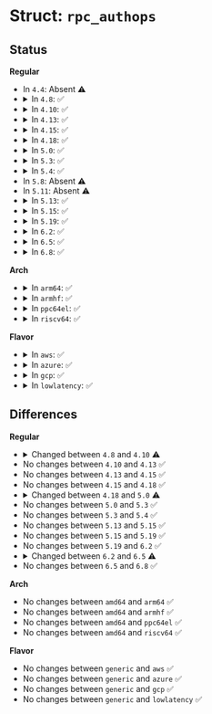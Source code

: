 # Struct: <code>rpc_authops</code>

## Status
<b>Regular</b>
<ul>
<li>
In <code>4.4</code>: Absent ⚠️
</li>
<li>
<details>
<summary>In <code>4.8</code>: ✅</summary>

```c
struct rpc_authops {
    struct module *owner;
    rpc_authflavor_t au_flavor;
    char *au_name;
    struct rpc_auth * (*create)(struct rpc_auth_create_args *, struct rpc_clnt *);
    void (*destroy)(struct rpc_auth *);
    struct rpc_cred * (*lookup_cred)(struct rpc_auth *, struct auth_cred *, int);
    struct rpc_cred * (*crcreate)(struct rpc_auth *, struct auth_cred *, int, gfp_t);
    int (*list_pseudoflavors)(rpc_authflavor_t *, int);
    rpc_authflavor_t (*info2flavor)(struct rpcsec_gss_info *);
    int (*flavor2info)(rpc_authflavor_t, struct rpcsec_gss_info *);
    int (*key_timeout)(struct rpc_auth *, struct rpc_cred *);
};
```
</details>
</li>
<li>
<details>
<summary>In <code>4.10</code>: ✅</summary>

```c
struct rpc_authops {
    struct module *owner;
    rpc_authflavor_t au_flavor;
    char *au_name;
    struct rpc_auth * (*create)(struct rpc_auth_create_args *, struct rpc_clnt *);
    void (*destroy)(struct rpc_auth *);
    int (*hash_cred)(struct auth_cred *, unsigned int);
    struct rpc_cred * (*lookup_cred)(struct rpc_auth *, struct auth_cred *, int);
    struct rpc_cred * (*crcreate)(struct rpc_auth *, struct auth_cred *, int, gfp_t);
    int (*list_pseudoflavors)(rpc_authflavor_t *, int);
    rpc_authflavor_t (*info2flavor)(struct rpcsec_gss_info *);
    int (*flavor2info)(rpc_authflavor_t, struct rpcsec_gss_info *);
    int (*key_timeout)(struct rpc_auth *, struct rpc_cred *);
};
```
</details>
</li>
<li>
<details>
<summary>In <code>4.13</code>: ✅</summary>

```c
struct rpc_authops {
    struct module *owner;
    rpc_authflavor_t au_flavor;
    char *au_name;
    struct rpc_auth * (*create)(struct rpc_auth_create_args *, struct rpc_clnt *);
    void (*destroy)(struct rpc_auth *);
    int (*hash_cred)(struct auth_cred *, unsigned int);
    struct rpc_cred * (*lookup_cred)(struct rpc_auth *, struct auth_cred *, int);
    struct rpc_cred * (*crcreate)(struct rpc_auth *, struct auth_cred *, int, gfp_t);
    int (*list_pseudoflavors)(rpc_authflavor_t *, int);
    rpc_authflavor_t (*info2flavor)(struct rpcsec_gss_info *);
    int (*flavor2info)(rpc_authflavor_t, struct rpcsec_gss_info *);
    int (*key_timeout)(struct rpc_auth *, struct rpc_cred *);
};
```
</details>
</li>
<li>
<details>
<summary>In <code>4.15</code>: ✅</summary>

```c
struct rpc_authops {
    struct module *owner;
    rpc_authflavor_t au_flavor;
    char *au_name;
    struct rpc_auth * (*create)(struct rpc_auth_create_args *, struct rpc_clnt *);
    void (*destroy)(struct rpc_auth *);
    int (*hash_cred)(struct auth_cred *, unsigned int);
    struct rpc_cred * (*lookup_cred)(struct rpc_auth *, struct auth_cred *, int);
    struct rpc_cred * (*crcreate)(struct rpc_auth *, struct auth_cred *, int, gfp_t);
    int (*list_pseudoflavors)(rpc_authflavor_t *, int);
    rpc_authflavor_t (*info2flavor)(struct rpcsec_gss_info *);
    int (*flavor2info)(rpc_authflavor_t, struct rpcsec_gss_info *);
    int (*key_timeout)(struct rpc_auth *, struct rpc_cred *);
};
```
</details>
</li>
<li>
<details>
<summary>In <code>4.18</code>: ✅</summary>

```c
struct rpc_authops {
    struct module *owner;
    rpc_authflavor_t au_flavor;
    char *au_name;
    struct rpc_auth * (*create)(struct rpc_auth_create_args *, struct rpc_clnt *);
    void (*destroy)(struct rpc_auth *);
    int (*hash_cred)(struct auth_cred *, unsigned int);
    struct rpc_cred * (*lookup_cred)(struct rpc_auth *, struct auth_cred *, int);
    struct rpc_cred * (*crcreate)(struct rpc_auth *, struct auth_cred *, int, gfp_t);
    int (*list_pseudoflavors)(rpc_authflavor_t *, int);
    rpc_authflavor_t (*info2flavor)(struct rpcsec_gss_info *);
    int (*flavor2info)(rpc_authflavor_t, struct rpcsec_gss_info *);
    int (*key_timeout)(struct rpc_auth *, struct rpc_cred *);
};
```
</details>
</li>
<li>
<details>
<summary>In <code>5.0</code>: ✅</summary>

```c
struct rpc_authops {
    struct module *owner;
    rpc_authflavor_t au_flavor;
    char *au_name;
    struct rpc_auth * (*create)(const struct rpc_auth_create_args *, struct rpc_clnt *);
    void (*destroy)(struct rpc_auth *);
    int (*hash_cred)(struct auth_cred *, unsigned int);
    struct rpc_cred * (*lookup_cred)(struct rpc_auth *, struct auth_cred *, int);
    struct rpc_cred * (*crcreate)(struct rpc_auth *, struct auth_cred *, int, gfp_t);
    int (*list_pseudoflavors)(rpc_authflavor_t *, int);
    rpc_authflavor_t (*info2flavor)(struct rpcsec_gss_info *);
    int (*flavor2info)(rpc_authflavor_t, struct rpcsec_gss_info *);
    int (*key_timeout)(struct rpc_auth *, struct rpc_cred *);
};
```
</details>
</li>
<li>
<details>
<summary>In <code>5.3</code>: ✅</summary>

```c
struct rpc_authops {
    struct module *owner;
    rpc_authflavor_t au_flavor;
    char *au_name;
    struct rpc_auth * (*create)(const struct rpc_auth_create_args *, struct rpc_clnt *);
    void (*destroy)(struct rpc_auth *);
    int (*hash_cred)(struct auth_cred *, unsigned int);
    struct rpc_cred * (*lookup_cred)(struct rpc_auth *, struct auth_cred *, int);
    struct rpc_cred * (*crcreate)(struct rpc_auth *, struct auth_cred *, int, gfp_t);
    int (*list_pseudoflavors)(rpc_authflavor_t *, int);
    rpc_authflavor_t (*info2flavor)(struct rpcsec_gss_info *);
    int (*flavor2info)(rpc_authflavor_t, struct rpcsec_gss_info *);
    int (*key_timeout)(struct rpc_auth *, struct rpc_cred *);
};
```
</details>
</li>
<li>
<details>
<summary>In <code>5.4</code>: ✅</summary>

```c
struct rpc_authops {
    struct module *owner;
    rpc_authflavor_t au_flavor;
    char *au_name;
    struct rpc_auth * (*create)(const struct rpc_auth_create_args *, struct rpc_clnt *);
    void (*destroy)(struct rpc_auth *);
    int (*hash_cred)(struct auth_cred *, unsigned int);
    struct rpc_cred * (*lookup_cred)(struct rpc_auth *, struct auth_cred *, int);
    struct rpc_cred * (*crcreate)(struct rpc_auth *, struct auth_cred *, int, gfp_t);
    int (*list_pseudoflavors)(rpc_authflavor_t *, int);
    rpc_authflavor_t (*info2flavor)(struct rpcsec_gss_info *);
    int (*flavor2info)(rpc_authflavor_t, struct rpcsec_gss_info *);
    int (*key_timeout)(struct rpc_auth *, struct rpc_cred *);
};
```
</details>
</li>
<li>
In <code>5.8</code>: Absent ⚠️
</li>
<li>
In <code>5.11</code>: Absent ⚠️
</li>
<li>
<details>
<summary>In <code>5.13</code>: ✅</summary>

```c
struct rpc_authops {
    struct module *owner;
    rpc_authflavor_t au_flavor;
    char *au_name;
    struct rpc_auth * (*create)(const struct rpc_auth_create_args *, struct rpc_clnt *);
    void (*destroy)(struct rpc_auth *);
    int (*hash_cred)(struct auth_cred *, unsigned int);
    struct rpc_cred * (*lookup_cred)(struct rpc_auth *, struct auth_cred *, int);
    struct rpc_cred * (*crcreate)(struct rpc_auth *, struct auth_cred *, int, gfp_t);
    rpc_authflavor_t (*info2flavor)(struct rpcsec_gss_info *);
    int (*flavor2info)(rpc_authflavor_t, struct rpcsec_gss_info *);
    int (*key_timeout)(struct rpc_auth *, struct rpc_cred *);
};
```
</details>
</li>
<li>
<details>
<summary>In <code>5.15</code>: ✅</summary>

```c
struct rpc_authops {
    struct module *owner;
    rpc_authflavor_t au_flavor;
    char *au_name;
    struct rpc_auth * (*create)(const struct rpc_auth_create_args *, struct rpc_clnt *);
    void (*destroy)(struct rpc_auth *);
    int (*hash_cred)(struct auth_cred *, unsigned int);
    struct rpc_cred * (*lookup_cred)(struct rpc_auth *, struct auth_cred *, int);
    struct rpc_cred * (*crcreate)(struct rpc_auth *, struct auth_cred *, int, gfp_t);
    rpc_authflavor_t (*info2flavor)(struct rpcsec_gss_info *);
    int (*flavor2info)(rpc_authflavor_t, struct rpcsec_gss_info *);
    int (*key_timeout)(struct rpc_auth *, struct rpc_cred *);
};
```
</details>
</li>
<li>
<details>
<summary>In <code>5.19</code>: ✅</summary>

```c
struct rpc_authops {
    struct module *owner;
    rpc_authflavor_t au_flavor;
    char *au_name;
    struct rpc_auth * (*create)(const struct rpc_auth_create_args *, struct rpc_clnt *);
    void (*destroy)(struct rpc_auth *);
    int (*hash_cred)(struct auth_cred *, unsigned int);
    struct rpc_cred * (*lookup_cred)(struct rpc_auth *, struct auth_cred *, int);
    struct rpc_cred * (*crcreate)(struct rpc_auth *, struct auth_cred *, int, gfp_t);
    rpc_authflavor_t (*info2flavor)(struct rpcsec_gss_info *);
    int (*flavor2info)(rpc_authflavor_t, struct rpcsec_gss_info *);
    int (*key_timeout)(struct rpc_auth *, struct rpc_cred *);
};
```
</details>
</li>
<li>
<details>
<summary>In <code>6.2</code>: ✅</summary>

```c
struct rpc_authops {
    struct module *owner;
    rpc_authflavor_t au_flavor;
    char *au_name;
    struct rpc_auth * (*create)(const struct rpc_auth_create_args *, struct rpc_clnt *);
    void (*destroy)(struct rpc_auth *);
    int (*hash_cred)(struct auth_cred *, unsigned int);
    struct rpc_cred * (*lookup_cred)(struct rpc_auth *, struct auth_cred *, int);
    struct rpc_cred * (*crcreate)(struct rpc_auth *, struct auth_cred *, int, gfp_t);
    rpc_authflavor_t (*info2flavor)(struct rpcsec_gss_info *);
    int (*flavor2info)(rpc_authflavor_t, struct rpcsec_gss_info *);
    int (*key_timeout)(struct rpc_auth *, struct rpc_cred *);
};
```
</details>
</li>
<li>
<details>
<summary>In <code>6.5</code>: ✅</summary>

```c
struct rpc_authops {
    struct module *owner;
    rpc_authflavor_t au_flavor;
    char *au_name;
    struct rpc_auth * (*create)(const struct rpc_auth_create_args *, struct rpc_clnt *);
    void (*destroy)(struct rpc_auth *);
    int (*hash_cred)(struct auth_cred *, unsigned int);
    struct rpc_cred * (*lookup_cred)(struct rpc_auth *, struct auth_cred *, int);
    struct rpc_cred * (*crcreate)(struct rpc_auth *, struct auth_cred *, int, gfp_t);
    rpc_authflavor_t (*info2flavor)(struct rpcsec_gss_info *);
    int (*flavor2info)(rpc_authflavor_t, struct rpcsec_gss_info *);
    int (*key_timeout)(struct rpc_auth *, struct rpc_cred *);
    int (*ping)(struct rpc_clnt *);
};
```
</details>
</li>
<li>
<details>
<summary>In <code>6.8</code>: ✅</summary>

```c
struct rpc_authops {
    struct module *owner;
    rpc_authflavor_t au_flavor;
    char *au_name;
    struct rpc_auth * (*create)(const struct rpc_auth_create_args *, struct rpc_clnt *);
    void (*destroy)(struct rpc_auth *);
    int (*hash_cred)(struct auth_cred *, unsigned int);
    struct rpc_cred * (*lookup_cred)(struct rpc_auth *, struct auth_cred *, int);
    struct rpc_cred * (*crcreate)(struct rpc_auth *, struct auth_cred *, int, gfp_t);
    rpc_authflavor_t (*info2flavor)(struct rpcsec_gss_info *);
    int (*flavor2info)(rpc_authflavor_t, struct rpcsec_gss_info *);
    int (*key_timeout)(struct rpc_auth *, struct rpc_cred *);
    int (*ping)(struct rpc_clnt *);
};
```
</details>
</li>
</ul>
<b>Arch</b>
<ul>
<li>
<details>
<summary>In <code>arm64</code>: ✅</summary>

```c
struct rpc_authops {
    struct module *owner;
    rpc_authflavor_t au_flavor;
    char *au_name;
    struct rpc_auth * (*create)(const struct rpc_auth_create_args *, struct rpc_clnt *);
    void (*destroy)(struct rpc_auth *);
    int (*hash_cred)(struct auth_cred *, unsigned int);
    struct rpc_cred * (*lookup_cred)(struct rpc_auth *, struct auth_cred *, int);
    struct rpc_cred * (*crcreate)(struct rpc_auth *, struct auth_cred *, int, gfp_t);
    int (*list_pseudoflavors)(rpc_authflavor_t *, int);
    rpc_authflavor_t (*info2flavor)(struct rpcsec_gss_info *);
    int (*flavor2info)(rpc_authflavor_t, struct rpcsec_gss_info *);
    int (*key_timeout)(struct rpc_auth *, struct rpc_cred *);
};
```
</details>
</li>
<li>
<details>
<summary>In <code>armhf</code>: ✅</summary>

```c
struct rpc_authops {
    struct module *owner;
    rpc_authflavor_t au_flavor;
    char *au_name;
    struct rpc_auth * (*create)(const struct rpc_auth_create_args *, struct rpc_clnt *);
    void (*destroy)(struct rpc_auth *);
    int (*hash_cred)(struct auth_cred *, unsigned int);
    struct rpc_cred * (*lookup_cred)(struct rpc_auth *, struct auth_cred *, int);
    struct rpc_cred * (*crcreate)(struct rpc_auth *, struct auth_cred *, int, gfp_t);
    int (*list_pseudoflavors)(rpc_authflavor_t *, int);
    rpc_authflavor_t (*info2flavor)(struct rpcsec_gss_info *);
    int (*flavor2info)(rpc_authflavor_t, struct rpcsec_gss_info *);
    int (*key_timeout)(struct rpc_auth *, struct rpc_cred *);
};
```
</details>
</li>
<li>
<details>
<summary>In <code>ppc64el</code>: ✅</summary>

```c
struct rpc_authops {
    struct module *owner;
    rpc_authflavor_t au_flavor;
    char *au_name;
    struct rpc_auth * (*create)(const struct rpc_auth_create_args *, struct rpc_clnt *);
    void (*destroy)(struct rpc_auth *);
    int (*hash_cred)(struct auth_cred *, unsigned int);
    struct rpc_cred * (*lookup_cred)(struct rpc_auth *, struct auth_cred *, int);
    struct rpc_cred * (*crcreate)(struct rpc_auth *, struct auth_cred *, int, gfp_t);
    int (*list_pseudoflavors)(rpc_authflavor_t *, int);
    rpc_authflavor_t (*info2flavor)(struct rpcsec_gss_info *);
    int (*flavor2info)(rpc_authflavor_t, struct rpcsec_gss_info *);
    int (*key_timeout)(struct rpc_auth *, struct rpc_cred *);
};
```
</details>
</li>
<li>
<details>
<summary>In <code>riscv64</code>: ✅</summary>

```c
struct rpc_authops {
    struct module *owner;
    rpc_authflavor_t au_flavor;
    char *au_name;
    struct rpc_auth * (*create)(const struct rpc_auth_create_args *, struct rpc_clnt *);
    void (*destroy)(struct rpc_auth *);
    int (*hash_cred)(struct auth_cred *, unsigned int);
    struct rpc_cred * (*lookup_cred)(struct rpc_auth *, struct auth_cred *, int);
    struct rpc_cred * (*crcreate)(struct rpc_auth *, struct auth_cred *, int, gfp_t);
    int (*list_pseudoflavors)(rpc_authflavor_t *, int);
    rpc_authflavor_t (*info2flavor)(struct rpcsec_gss_info *);
    int (*flavor2info)(rpc_authflavor_t, struct rpcsec_gss_info *);
    int (*key_timeout)(struct rpc_auth *, struct rpc_cred *);
};
```
</details>
</li>
</ul>
<b>Flavor</b>
<ul>
<li>
<details>
<summary>In <code>aws</code>: ✅</summary>

```c
struct rpc_authops {
    struct module *owner;
    rpc_authflavor_t au_flavor;
    char *au_name;
    struct rpc_auth * (*create)(const struct rpc_auth_create_args *, struct rpc_clnt *);
    void (*destroy)(struct rpc_auth *);
    int (*hash_cred)(struct auth_cred *, unsigned int);
    struct rpc_cred * (*lookup_cred)(struct rpc_auth *, struct auth_cred *, int);
    struct rpc_cred * (*crcreate)(struct rpc_auth *, struct auth_cred *, int, gfp_t);
    int (*list_pseudoflavors)(rpc_authflavor_t *, int);
    rpc_authflavor_t (*info2flavor)(struct rpcsec_gss_info *);
    int (*flavor2info)(rpc_authflavor_t, struct rpcsec_gss_info *);
    int (*key_timeout)(struct rpc_auth *, struct rpc_cred *);
};
```
</details>
</li>
<li>
<details>
<summary>In <code>azure</code>: ✅</summary>

```c
struct rpc_authops {
    struct module *owner;
    rpc_authflavor_t au_flavor;
    char *au_name;
    struct rpc_auth * (*create)(const struct rpc_auth_create_args *, struct rpc_clnt *);
    void (*destroy)(struct rpc_auth *);
    int (*hash_cred)(struct auth_cred *, unsigned int);
    struct rpc_cred * (*lookup_cred)(struct rpc_auth *, struct auth_cred *, int);
    struct rpc_cred * (*crcreate)(struct rpc_auth *, struct auth_cred *, int, gfp_t);
    int (*list_pseudoflavors)(rpc_authflavor_t *, int);
    rpc_authflavor_t (*info2flavor)(struct rpcsec_gss_info *);
    int (*flavor2info)(rpc_authflavor_t, struct rpcsec_gss_info *);
    int (*key_timeout)(struct rpc_auth *, struct rpc_cred *);
};
```
</details>
</li>
<li>
<details>
<summary>In <code>gcp</code>: ✅</summary>

```c
struct rpc_authops {
    struct module *owner;
    rpc_authflavor_t au_flavor;
    char *au_name;
    struct rpc_auth * (*create)(const struct rpc_auth_create_args *, struct rpc_clnt *);
    void (*destroy)(struct rpc_auth *);
    int (*hash_cred)(struct auth_cred *, unsigned int);
    struct rpc_cred * (*lookup_cred)(struct rpc_auth *, struct auth_cred *, int);
    struct rpc_cred * (*crcreate)(struct rpc_auth *, struct auth_cred *, int, gfp_t);
    int (*list_pseudoflavors)(rpc_authflavor_t *, int);
    rpc_authflavor_t (*info2flavor)(struct rpcsec_gss_info *);
    int (*flavor2info)(rpc_authflavor_t, struct rpcsec_gss_info *);
    int (*key_timeout)(struct rpc_auth *, struct rpc_cred *);
};
```
</details>
</li>
<li>
<details>
<summary>In <code>lowlatency</code>: ✅</summary>

```c
struct rpc_authops {
    struct module *owner;
    rpc_authflavor_t au_flavor;
    char *au_name;
    struct rpc_auth * (*create)(const struct rpc_auth_create_args *, struct rpc_clnt *);
    void (*destroy)(struct rpc_auth *);
    int (*hash_cred)(struct auth_cred *, unsigned int);
    struct rpc_cred * (*lookup_cred)(struct rpc_auth *, struct auth_cred *, int);
    struct rpc_cred * (*crcreate)(struct rpc_auth *, struct auth_cred *, int, gfp_t);
    int (*list_pseudoflavors)(rpc_authflavor_t *, int);
    rpc_authflavor_t (*info2flavor)(struct rpcsec_gss_info *);
    int (*flavor2info)(rpc_authflavor_t, struct rpcsec_gss_info *);
    int (*key_timeout)(struct rpc_auth *, struct rpc_cred *);
};
```
</details>
</li>
</ul>

## Differences
<b>Regular</b>
<ul>
<li>
<details>
<summary>Changed between <code>4.8</code> and <code>4.10</code> ⚠️</summary>
<ul>
<li>
<b>Field added. </b>
<code>int (*hash_cred)(struct auth_cred *, unsigned int)</code>
</li>
</ul>
</details>
</li>
<li>
No changes between <code>4.10</code> and <code>4.13</code> ✅
</li>
<li>
No changes between <code>4.13</code> and <code>4.15</code> ✅
</li>
<li>
No changes between <code>4.15</code> and <code>4.18</code> ✅
</li>
<li>
<details>
<summary>Changed between <code>4.18</code> and <code>5.0</code> ⚠️</summary>
<ul>
<li>
<b>Field type changed. </b>
<code>struct rpc_auth * (*create)(struct rpc_auth_create_args *, struct rpc_clnt *)</code> ➡️ <code>struct rpc_auth * (*create)(const struct rpc_auth_create_args *, struct rpc_clnt *)</code>
</li>
</ul>
</details>
</li>
<li>
No changes between <code>5.0</code> and <code>5.3</code> ✅
</li>
<li>
No changes between <code>5.3</code> and <code>5.4</code> ✅
</li>
<li>
No changes between <code>5.13</code> and <code>5.15</code> ✅
</li>
<li>
No changes between <code>5.15</code> and <code>5.19</code> ✅
</li>
<li>
No changes between <code>5.19</code> and <code>6.2</code> ✅
</li>
<li>
<details>
<summary>Changed between <code>6.2</code> and <code>6.5</code> ⚠️</summary>
<ul>
<li>
<b>Field added. </b>
<code>int (*ping)(struct rpc_clnt *)</code>
</li>
</ul>
</details>
</li>
<li>
No changes between <code>6.5</code> and <code>6.8</code> ✅
</li>
</ul>
<b>Arch</b>
<ul>
<li>
No changes between <code>amd64</code> and <code>arm64</code> ✅
</li>
<li>
No changes between <code>amd64</code> and <code>armhf</code> ✅
</li>
<li>
No changes between <code>amd64</code> and <code>ppc64el</code> ✅
</li>
<li>
No changes between <code>amd64</code> and <code>riscv64</code> ✅
</li>
</ul>
<b>Flavor</b>
<ul>
<li>
No changes between <code>generic</code> and <code>aws</code> ✅
</li>
<li>
No changes between <code>generic</code> and <code>azure</code> ✅
</li>
<li>
No changes between <code>generic</code> and <code>gcp</code> ✅
</li>
<li>
No changes between <code>generic</code> and <code>lowlatency</code> ✅
</li>
</ul>
